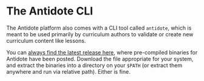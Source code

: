 # The Antidote CLI

The Antidote platform also comes with a CLI tool called `antidote`, which is meant to be used primarily by curriculum authors to validate or create new curriculum content like lessons.

You can [always find the latest release here](https://github.com/nre-learning/syringe/releases/latest), where pre-compiled binaries for Antidote have been posted. Download the file appropriate for your system, and extract the binaries into a directory on your `$PATH` \(or extract them anywhere and run via relative path\). Either is fine.

